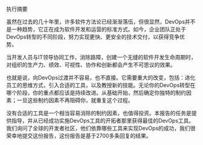 执行摘要 

虽然在过去的几十年里，许多软件方法论已经渐渐落伍，但很显然，DevOps并不是一种趋势，它正在成为软件开发和运营的标准方式。如今，企业团队正处于DevOps转型的不同阶段，努力实现更快、更安全的技术交付，以获得竞争优势。 

当开发人员与IT领导协同工作，消除路障，创建一个无缝的软件开发生命周期时，对组织的生产力、绩效、可视性、协作和创新都会产生不可思议的效果。   

也就是说，向DevOps过渡并不容易，也不直接。它需要重大的改变，包括：进化员工的思维方式，引入合适的工具，以及教授新的技能。无论你的DevOps转型在哪个阶段，你的重点都应该是持续改进。从基础开始，然后确定你独特的制约因素；一旦这些制约因素不再阻碍你，就重复这个过程。  

没有合适的工具是一个相当容易消除的制约因素，也值得投资。本报告的任务是提供指导，并从已经成功实施DevOps工具的开拓者那里获得最佳的DevOps工具。我们询问了全球的开发者社区，他们依靠哪些工具来实现DevOps的成功，我们很荣幸地提交这份报告，这份报告是基于2700多条回复的结果。
